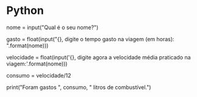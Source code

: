 # Python
nome = input("Qual é o seu nome?")

gasto = float(input("{}, digite o tempo gasto na viagem (em horas): ".format(nome)))

velocidade = float(input('{}, digite agora a velocidade média praticado na viagem:'.format(nome)))

consumo = velocidade/12

print("Foram gastos ", consumo, " litros de combustível.")
